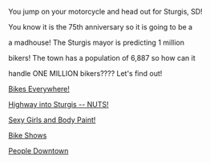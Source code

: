 You jump on your motorcycle and head out for Sturgis, SD!

You know it is the 75th anniversary so it is going to be a

a madhouse!  The Sturgis mayor is predicting 1 million

bikers!  The town has a population of 6,887 so how can it

handle ONE MILLION bikers????  Let's find out!

[Bikes Everywhere!](https://www.youtube.com/watch?v=hcWR7wQxsDo)

[Highway into Sturgis -- NUTS!](https://www.youtube.com/watch?v=ToB2LPqLbPk)

[Sexy Girls and Body Paint!](https://www.youtube.com/watch?v=b2C3o6uC3Ho)

[Bike Shows](https://www.youtube.com/watch?v=BCHi9_hrtJI)

[People Downtown](SturgisPhoto.jpg)

